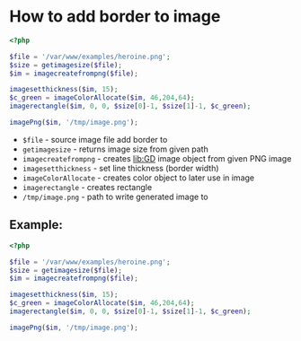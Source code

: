 # How to add border to image

```php
<?php

$file = '/var/www/examples/heroine.png';
$size = getimagesize($file);
$im = imagecreatefrompng($file);

imagesetthickness($im, 15);
$c_green = imageColorAllocate($im, 46,204,64);
imagerectangle($im, 0, 0, $size[0]-1, $size[1]-1, $c_green);

imagePng($im, '/tmp/image.png');
```

- `$file` - source image file add border to
- `getimagesize` - returns image size from given path
- `imagecreatefrompng` - creates [lib:GD](https://onelinerhub.com/php-gd/how-to-install-gd-for-php-on-ubuntu-ubuntuversion) image object from given PNG image
- `imagesetthickness` - set line thickness (border width)
- `imageColorAllocate` - creates color object to later use in image
- `imagerectangle` - creates rectangle
- `/tmp/image.png` - path to write generated image to

## Example: 
```php
<?php

$file = '/var/www/examples/heroine.png';
$size = getimagesize($file);
$im = imagecreatefrompng($file);

imagesetthickness($im, 15);
$c_green = imageColorAllocate($im, 46,204,64);
imagerectangle($im, 0, 0, $size[0]-1, $size[1]-1, $c_green);

imagePng($im, '/tmp/image.png');
```

